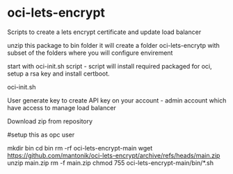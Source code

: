 # oci-lets-encrypt
Scripts to create a lets encrypt certificate and update load balancer

unzip this package to bin folder 
it will create a folder oci-lets-encrytp 
with subset of the folders where you will configure envirement 

start with oci-init.sh script - script will install required packaged for oci, setup a rsa key and install certboot.

oci-init.sh 

User generate key to create API key on your account - admin account which have access to manage load balancer


Download zip from repository 

#setup this as opc user

mkdir bin 
cd bin 
rm -rf oci-lets-encrypt-main
wget https://github.com/mantonik/oci-lets-encrypt/archive/refs/heads/main.zip
unzip main.zip 
rm -f main.zip
chmod 755 oci-lets-encrypt-main/bin/*.sh


